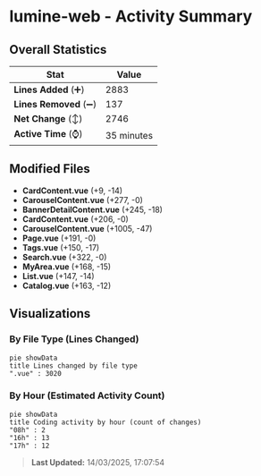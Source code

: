 # lumine-web - Activity Summary 

## Overall Statistics

| Stat                   | Value                                                             |
| ---------------------- | ----------------------------------------------------------------- |
| **Lines Added** (➕)   | 2883                                          |
| **Lines Removed** (➖) | 137                                        |
| **Net Change** (↕)    | 2746                |
| **Active Time** (⌚)   | 35 minutes |


## Modified Files
- **CardContent.vue** (+9, -14)
- **CarouselContent.vue** (+277, -0)
- **BannerDetailContent.vue** (+245, -18)
- **CardContent.vue** (+206, -0)
- **CarouselContent.vue** (+1005, -47)
- **Page.vue** (+191, -0)
- **Tags.vue** (+150, -17)
- **Search.vue** (+322, -0)
- **MyArea.vue** (+168, -15)
- **List.vue** (+147, -14)
- **Catalog.vue** (+163, -12)

## Visualizations

### By File Type (Lines Changed)

```mermaid
pie showData
title Lines changed by file type
".vue" : 3020
```

### By Hour (Estimated Activity Count)

```mermaid
pie showData
title Coding activity by hour (count of changes)
"08h" : 2
"16h" : 13
"17h" : 12
```


> **Last Updated:** 14/03/2025, 17:07:54